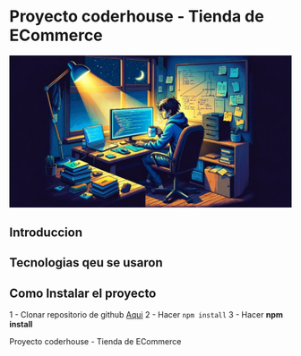 # Proyecto coderhouse - Tienda de ECommerce

![Imagen de caraturla](assets/1.jpg)

## Introduccion

## Tecnologias qeu se usaron

## Como Instalar el proyecto

1 - Clonar repositorio de github [Aqui](https://wwww.google.com)
2 - Hacer `npm install`
3 - Hacer **npm install**

Proyecto coderhouse - Tienda de ECommerce
